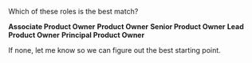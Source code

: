 Which of these roles is the best match?

**Associate Product Owner**
**Product Owner**
**Senior Product Owner**
**Lead Product Owner**
**Principal Product Owner**

 If none, let me know so we can figure out the best starting point.